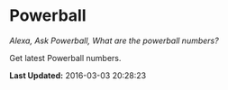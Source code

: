 # Powerball
*Alexa, Ask Powerball, What are the powerball numbers?*

Get latest Powerball numbers.

**Last Updated:** 2016-03-03 20:28:23